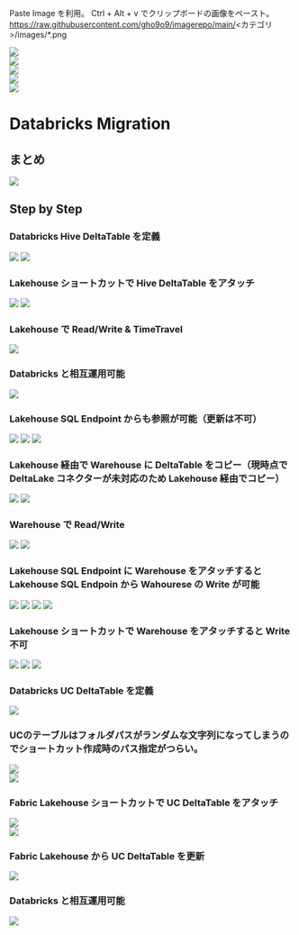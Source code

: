 Paste Image を利用。
Ctrl + Alt + v でクリップボードの画像をペースト。
https://raw.githubusercontent.com/gho9o9/imagerepo/main/<カテゴリ>/images/*.png

![](images/o9o9_2023-06-12-10-50-06.png)  
![](images/o9o9_2023-06-12-10-50-15.png)  
![](images/o9o9_2023-06-12-10-57-20.png)  
![](images/o9o9_2023-07-01-19-01-38.png)  
![](images/o9o9_2023-07-01-19-03-13.png)  



# Databricks Migration
## まとめ
![](images/o9o9_2023-06-16-16-35-10.png)

## Step by Step 
### Databricks Hive DeltaTable を定義
![](images/o9o9_2023-06-14-17-07-06.png)
![](images/o9o9_2023-06-14-17-16-37.png)

### Lakehouse ショートカットで Hive DeltaTable をアタッチ
![](images/o9o9_2023-06-14-16-55-09.png)
![](images/o9o9_2023-06-14-16-55-38.png)

### Lakehouse で Read/Write & TimeTravel
![](images/o9o9_2023-06-14-17-25-25.png)

### Databricks と相互運用可能
![](images/o9o9_2023-06-14-17-28-42.png)

### Lakehouse SQL Endpoint からも参照が可能（更新は不可）
![](images/o9o9_2023-06-14-17-39-19.png)
![](images/o9o9_2023-06-14-17-39-35.png)
![](images/o9o9_2023-06-14-17-51-06.png)

### Lakehouse 経由で Warehouse に DeltaTable をコピー（現時点で DeltaLake コネクターが未対応のため Lakehouse 経由でコピー）
![](images/o9o9_2023-06-14-19-50-53.png)
![](images/o9o9_2023-06-14-19-54-02.png)

### Warehouse で Read/Write
![](images/o9o9_2023-06-14-19-52-43.png)
![](images/o9o9_2023-06-14-19-53-32.png)

### Lakehouse SQL Endpoint に Warehouse をアタッチすると Lakehouse SQL Endpoin から Wahourese の Write が可能
![](images/o9o9_2023-06-14-19-56-10.png)
![](images/o9o9_2023-06-14-19-57-16.png)
![](images/o9o9_2023-06-14-19-57-44.png)
![](images/o9o9_2023-06-14-19-59-57.png)

### Lakehouse ショートカットで Warehouse をアタッチすると Write 不可
![](images/o9o9_2023-06-14-20-03-46.png)
![](images/o9o9_2023-06-14-20-12-49.png)
![](images/o9o9_2023-06-14-20-11-22.png)

### Databricks UC DeltaTable を定義
![](images/o9o9_2023-06-26-18-35-23.png)  

### UCのテーブルはフォルダパスがランダムな文字列になってしまうのでショートカット作成時のパス指定がつらい。
![](images/o9o9_2023-06-26-18-32-53.png)  
![](images/o9o9_2023-06-26-18-38-08.png)  

### Fabric Lakehouse ショートカットで UC DeltaTable をアタッチ
![](images/o9o9_2023-06-26-18-47-22.png)  
![](images/o9o9_2023-06-26-18-48-09.png)

### Fabric Lakehouse から UC DeltaTable を更新
![](images/o9o9_2023-06-16-15-58-16.png)

### Databricks と相互運用可能
![](images/o9o9_2023-06-16-16-00-47.png)